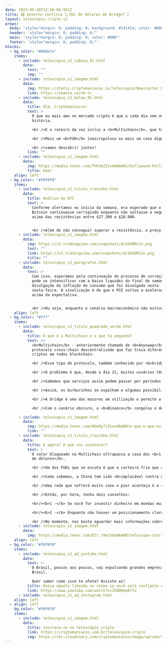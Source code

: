 ```yaml
---
date: 2023-05-26T13:58:04.951Z
title: 😱 Governo confisca 1,5bi de dólares de Bridge? 🌉
layout: telescopio_cripto_v1
props:
  body: 'style="margin: 0; padding: 0; background: #141414; color: #000"'
  header: 'style="margin: 0; padding: 0;"'
  main: 'style="margin: 0; padding: 0; color: #000"'
  footer: 'style="margin: 0; padding: 0;"'
blocks:
  - bg_color: "#00bb7e"
    items:
      - include: telescopio_v1_cabeca_01.html
        data:
          text: ""
          img: ""
      - include: telescopio_v1_imagem.html
        data:
          img: https://static.criptomaniacos.io/telescopio/Newsletter_NB.png
          link: https://cmania.co/nb-tc
      - include: telescopio_v1_balao_01.html
        data:
          title: Olá, Criptomaníacos!
          text: >
            O que eu mais amo no mercado cripto é que a cada dia vem uma nova
            história.

            <br />E o roteiro da vez inclui a <b>Multichain</b>, que tem lotado as comunidades de criptomoedas de rumores que envolvem até a polícia.

            <br />Mais um <b>FUD</b> inescrupuloso ou mais um caso digno de Hollywood?

            <br />vamos descobrir juntos!
          link: ""
      - include: telescopio_v1_imagem.html
        data:
          img: https://media.tenor.com/fhFnKZZzsm0AAAAS/hollywood-hollywood-sign.gif
          title: bear
    align: left
  - bg_color: "#f0f0f0"
    items:
      - include: telescopio_v1_titulo_tracinho.html
        data:
          title: Análise do BTC
          text: >-
            Conforme alertamos no início da semana, era esperado que o preço do
            Bitcoin continuasse corrigindo enquanto não voltasse a negociar
            acima das resistências entre $27.300 e $28.000. 


            <br />Além de não conseguir superar a resistência, o preço perdeu um importante suporte que agora se tornou a principal resistência do curto prazo na casa entre os $26.700 e $27.000, marcada no gráfico abaixo com linhas vermelhas.
      - include: telescopio_v1_imagem.html
        data:
          img: https://s3.tradingview.com/snapshots/d/d4VDMi1n.png
          text: ""
          link: https://s3.tradingview.com/snapshots/d/d4VDMi1n.png
          title: ""
      - include: telescopio_v1_paragrafos.html
        data:
          text: >-
            Com isso, esperamos pela continuação do processo de correção que
            pode se intensificar com a baixa liquidez do final de semana e com a
            divulgação da inflação de consumo que foi divulgada nesta
            sexta-feira. A sinalização é de que o PCE voltou a acelerar, vindo
            acima da expectativa. 


            <br />Ou seja, enquanto o cenário macroeconômico não estiver favorável e o preço não interromper a sequência de topos e fundos descendentes no intradiário, visualizamos a continuação da correção, que pode levar o preço do Bitcoin até os suportes marcados com as linhas brancas. 
    align: left
  - bg_color: "#fff"
    items:
      - include: telescopio_v1_titulo_quadrado_verde.html
        data:
          title: O que é a Multichain e o que tá pegando?
          text: >+
            <b>Multichain</b> - anteriormente chamado de <b>Anyswap</b> - é um
            protocolo cross-chain descentralizado que faz troca diferentes
            criptos em redes blockchain.

            <br />Esse tipo de protocolo, também conhecido por <b>bridge</b>, serve como intermediário (ponte) para que os usuários troquem tokens entre blockchains de maneira segura e protegida. Ou ao menos era para ser assim, na teoria.

            <br />O problema é que, desde o dia 21, muitos usuários têm reclamado de que as suas transações <b>não foram confirmadas</b>. 

            <br />Sabemos que serviços assim podem passar por períodos de instabilidade. Mas o complicado é que o  único pronunciamento no twitter oficial é uma mensagem da equipe do protocolo dizendo que algumas das rotas do serviço estão indisponíveis por motivo de <b>força maior</b>.

            <br />Assim, os burburinhos se espalham e algumas possibilidades são levantadas para a falta de transparência: uns dizem que é manipulação interna, já outros dizem que a equipe por trás da Multichain foi <b>presa pela polícia chinesa</b>.

            <br />A bridge é uma das maiores em utilização e permite a troca de tokens entre ecossistemas como <b>Binance Chain, Avalanche, Polygon e Ethereum</b>.

            <br />Com o cenário obscuro, a <b>Binance</b> congelou o depósito de vários tokens popularmente transacionados na Multichain.

      - include: telescopio_v1_imagem.html
        data:
          img: https://media.tenor.com/HQoOy7j9iocAAAAM/o-que-e-que-eu-faco-agora-cara-rafael-portugal.gif
          link: ""
      - include: telescopio_v1_titulo_tracinho.html
        data:
          title: E agora? O que vai acontecer?
          text: >
            O valor bloqueado na Multichain ultrapassa a casa dos <b>1.5 bilhão
            de dólares</b>.

            <br />Um dos FUDs que se escuta é que a carteira fria que a equipe mantinha com esse valor está na mão da polícia chinesa. O problema é se houver algum fundo de verdade nessa notícia: aí o dimdim vai cair no colo do governo.

            <br />Como sabemos, a China tem sido <b>implacável contra o mercado cripto</b> e tem repelido tudo o que pode sobre o assunto em seu território.

            <br />Uma rede que sofrerá muito caso o pior aconteça é a <b>Fantom</b>. De acordo com a empresa de pesquisa <b>Thanefield Capital</b>, <b>35%</b> dos seus ativos da rede são emitidos pela Multichain, incluindo <b>80%</b> de seu valor de mercado total de stablecoins.

            <br />Então, por hora, tenho dois conselhos:

            <br/><b>1 -</b> Se você for investir dinheiro em moedas muito dependentes do protocolo como MULTI (token nativo da bridge)  ou FTM (token nativo da rede Fantom), tenha em mente da volatilidade que a situação pode trazer  nos preços;

            <br/><b>2 -</b> Enquanto não houver um posicionamento claro sobre o que houve e as rotas não estiverem em pleno funcionamento, não envie dinheiro para essa bridge.

            <br />No momento, nos basta aguardar mais informações sobre esse mistério! Para se manter sempre atualizado, só lembrar de ler todas as edições do <b>Telescópio</b>!
      - include: telescopio_v1_imagem.html
        data:
          img: https://media.tenor.com/DZr_z9eCVQoAAAAM/telescope-staring.gif
    align: left
  - bg_color: "#f0f0f0"
    items:
      - include: telescopio_v1_ad_youtube.html
        data:
          text: >-
            O Brasil, poucos aos poucos, vai expulsando grandes empresas do
            Brasil.

            Quer saber como isso te afeta? Assiste aí!
          title: Deixa aquele likezão no vídeo se você está confiante no BTC!
          link: https://www.youtube.com/watch?v=IX0DMepB77o
      - include: telescopio_v1_ad_instagram.html
    align: left
  - align: left
    bg_color: "#f0f0f0"
    items:
      - include: telescopio_v1_imagem.html
        data:
          title: inscreva-se no telescópio cripto
          link: https://criptomaniacos.com.br/telescopio-cripto
          img: https://res.cloudinary.com/criptomaniacos/image/upload/v1662133224/telescopio/inscreva-se-telescopio.png
---
```

